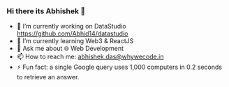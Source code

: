 ### Hi there its Abhishek 👋

- 🔭 I’m currently working on DataStudio https://github.com/Abhid14/datastudio
- 🌱 I’m currently learning Web3 & ReactJS
- 💬 Ask me about 🌐 Web Development
- 📫 How to reach me: abhishek.das@whywecode.in
- ⚡ Fun fact: a single Google query uses 1,000 computers in 0.2 seconds to retrieve an answer.